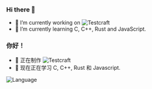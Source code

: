 ### Hi there 👋

- 🔭 I’m currently working on ![Testcraft](https://github.com/NeoxyCN/Testcraft)  
- 🌱 I’m currently learning C, C++, Rust and JavaScript.  

### 你好！

- 🔭 正在制作 ![Testcraft](https://github.com/NeoxyCN/Testcraft)  
- 🌱 现在正在学习 C, C++, Rust 和 Javascript.  

![Language](https://github-readme-stats.vercel.app/api/top-langs/?username=NeoxyCN)  

<!--
**NeoxyCN/NeoxyCN** is a ✨ _special_ ✨ repository because its `README.md` (this file) appears on your GitHub profile.

Here are some ideas to get you started:

- 🔭 I’m currently working on ...
- 🌱 I’m currently learning ...
- 👯 I’m looking to collaborate on ...
- 🤔 I’m looking for help with ...
- 💬 Ask me about ...
- 📫 How to reach me: ...
- 😄 Pronouns: ...
- ⚡ Fun fact: ...
-->
